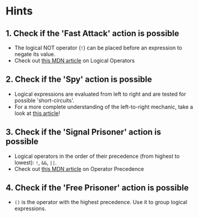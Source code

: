 # Hints

## 1. Check if the 'Fast Attack' action is possible

- The logical NOT operator (`!`) can be placed before an expression to negate its value.
- Check out [this MDN article](https://developer.mozilla.org/en-US/docs/Web/JavaScript/Reference/Operators/Logical_Operators#Logical_NOT_!) on Logical Operators

## 2. Check if the 'Spy' action is possible

- Logical expressions are evaluated from left to right and are tested for possible 'short-circuits'.
- For a more complete understanding of the left-to-right mechanic, take a look at [this article](https://developer.mozilla.org/en-US/docs/Web/JavaScript/Reference/Operators/Operator_Precedence)!

## 3. Check if the 'Signal Prisoner' action is possible

- Logical operators in the order of their precedence (from highest to lowest): `!`, `&&`, `||`.
- Check out [this MDN article](https://developer.mozilla.org/en-US/docs/Web/JavaScript/Reference/Operators/Operator_Precedence#Precedence_And_Associativity) on Operator Precedence

## 4. Check if the 'Free Prisoner' action is possible

- `()` is the operator with the highest precedence. Use it to group logical expressions.